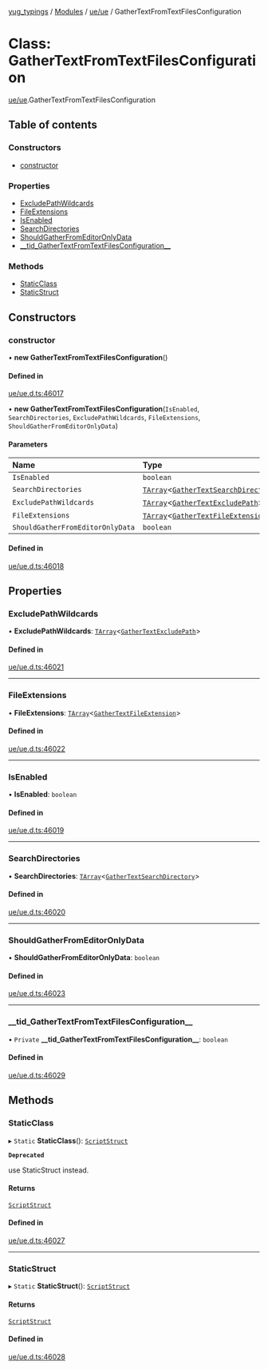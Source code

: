 [yug_typings](../README.md) / [Modules](../modules.md) / [ue/ue](../modules/ue_ue.md) / GatherTextFromTextFilesConfiguration

# Class: GatherTextFromTextFilesConfiguration

[ue/ue](../modules/ue_ue.md).GatherTextFromTextFilesConfiguration

## Table of contents

### Constructors

- [constructor](ue_ue.GatherTextFromTextFilesConfiguration.md#constructor)

### Properties

- [ExcludePathWildcards](ue_ue.GatherTextFromTextFilesConfiguration.md#excludepathwildcards)
- [FileExtensions](ue_ue.GatherTextFromTextFilesConfiguration.md#fileextensions)
- [IsEnabled](ue_ue.GatherTextFromTextFilesConfiguration.md#isenabled)
- [SearchDirectories](ue_ue.GatherTextFromTextFilesConfiguration.md#searchdirectories)
- [ShouldGatherFromEditorOnlyData](ue_ue.GatherTextFromTextFilesConfiguration.md#shouldgatherfromeditoronlydata)
- [\_\_tid\_GatherTextFromTextFilesConfiguration\_\_](ue_ue.GatherTextFromTextFilesConfiguration.md#__tid_gathertextfromtextfilesconfiguration__)

### Methods

- [StaticClass](ue_ue.GatherTextFromTextFilesConfiguration.md#staticclass)
- [StaticStruct](ue_ue.GatherTextFromTextFilesConfiguration.md#staticstruct)

## Constructors

### constructor

• **new GatherTextFromTextFilesConfiguration**()

#### Defined in

[ue/ue.d.ts:46017](https://github.com/YugMetaverse/yug_typings/blob/b7d9b19/ue/ue.d.ts#L46017)

• **new GatherTextFromTextFilesConfiguration**(`IsEnabled`, `SearchDirectories`, `ExcludePathWildcards`, `FileExtensions`, `ShouldGatherFromEditorOnlyData`)

#### Parameters

| Name | Type |
| :------ | :------ |
| `IsEnabled` | `boolean` |
| `SearchDirectories` | [`TArray`](../interfaces/ue_puerts.TArray.md)<[`GatherTextSearchDirectory`](ue_ue.GatherTextSearchDirectory.md)\> |
| `ExcludePathWildcards` | [`TArray`](../interfaces/ue_puerts.TArray.md)<[`GatherTextExcludePath`](ue_ue.GatherTextExcludePath.md)\> |
| `FileExtensions` | [`TArray`](../interfaces/ue_puerts.TArray.md)<[`GatherTextFileExtension`](ue_ue.GatherTextFileExtension.md)\> |
| `ShouldGatherFromEditorOnlyData` | `boolean` |

#### Defined in

[ue/ue.d.ts:46018](https://github.com/YugMetaverse/yug_typings/blob/b7d9b19/ue/ue.d.ts#L46018)

## Properties

### ExcludePathWildcards

• **ExcludePathWildcards**: [`TArray`](../interfaces/ue_puerts.TArray.md)<[`GatherTextExcludePath`](ue_ue.GatherTextExcludePath.md)\>

#### Defined in

[ue/ue.d.ts:46021](https://github.com/YugMetaverse/yug_typings/blob/b7d9b19/ue/ue.d.ts#L46021)

___

### FileExtensions

• **FileExtensions**: [`TArray`](../interfaces/ue_puerts.TArray.md)<[`GatherTextFileExtension`](ue_ue.GatherTextFileExtension.md)\>

#### Defined in

[ue/ue.d.ts:46022](https://github.com/YugMetaverse/yug_typings/blob/b7d9b19/ue/ue.d.ts#L46022)

___

### IsEnabled

• **IsEnabled**: `boolean`

#### Defined in

[ue/ue.d.ts:46019](https://github.com/YugMetaverse/yug_typings/blob/b7d9b19/ue/ue.d.ts#L46019)

___

### SearchDirectories

• **SearchDirectories**: [`TArray`](../interfaces/ue_puerts.TArray.md)<[`GatherTextSearchDirectory`](ue_ue.GatherTextSearchDirectory.md)\>

#### Defined in

[ue/ue.d.ts:46020](https://github.com/YugMetaverse/yug_typings/blob/b7d9b19/ue/ue.d.ts#L46020)

___

### ShouldGatherFromEditorOnlyData

• **ShouldGatherFromEditorOnlyData**: `boolean`

#### Defined in

[ue/ue.d.ts:46023](https://github.com/YugMetaverse/yug_typings/blob/b7d9b19/ue/ue.d.ts#L46023)

___

### \_\_tid\_GatherTextFromTextFilesConfiguration\_\_

• `Private` **\_\_tid\_GatherTextFromTextFilesConfiguration\_\_**: `boolean`

#### Defined in

[ue/ue.d.ts:46029](https://github.com/YugMetaverse/yug_typings/blob/b7d9b19/ue/ue.d.ts#L46029)

## Methods

### StaticClass

▸ `Static` **StaticClass**(): [`ScriptStruct`](ue_ue.ScriptStruct.md)

**`Deprecated`**

use StaticStruct instead.

#### Returns

[`ScriptStruct`](ue_ue.ScriptStruct.md)

#### Defined in

[ue/ue.d.ts:46027](https://github.com/YugMetaverse/yug_typings/blob/b7d9b19/ue/ue.d.ts#L46027)

___

### StaticStruct

▸ `Static` **StaticStruct**(): [`ScriptStruct`](ue_ue.ScriptStruct.md)

#### Returns

[`ScriptStruct`](ue_ue.ScriptStruct.md)

#### Defined in

[ue/ue.d.ts:46028](https://github.com/YugMetaverse/yug_typings/blob/b7d9b19/ue/ue.d.ts#L46028)
